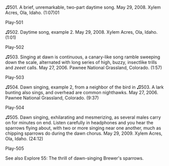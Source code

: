 ♫501. A brief, unremarkable, two-part daytime song. May 29, 2008. Xylem
Acres, Ola, Idaho. (1:07)01

Play-501

♫502. Daytime song, example 2. May 29, 2008. Xylem Acres, Ola, Idaho.
(1:01)

Play-502

♫503. Singing at dawn is continuous, a canary-like song ramble sweeping
down the scale, alternated with long series of high, buzzy, insectlike
trills and *zeeet* calls. May 27, 2006. Pawnee National Grassland,
Colorado. (1:57)

Play-503

♫504. Dawn singing, example 2, from a neighbor of the bird in ♫503. A
lark bunting also sings, and overhead are common nighthawks. May 27,
2006. Pawnee National Grassland, Colorado. (9:37)

Play-504

♫505. Dawn singing, exhilarating and mesmerizing, as several males carry
on for minutes on end. Listen carefully in headphones and you hear the
sparrows flying about, with two or more singing near one another, much
as chipping sparrows do during the dawn chorus. May 29, 2009. Xylem
Acres, Ola, Idaho. (24:12)

Play-505

See also Explore 55: The thrill of dawn-singing Brewer's sparrows.
